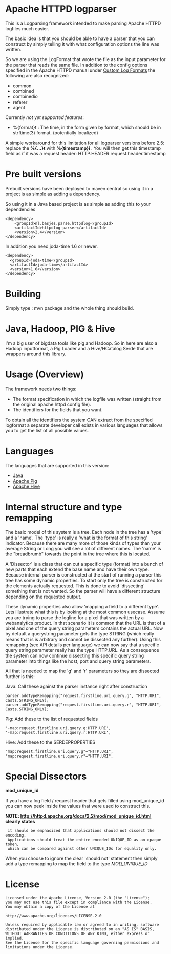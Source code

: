 Apache HTTPD logparser
===
This is a Logparsing framework intended to make parsing Apache HTTPD logfiles much easier.

The basic idea is that you should be able to have a parser that you can construct by simply
telling it with what configuration options the line was written.

So we are using the LogFormat that wrote the file as the input parameter for the parser that reads the same file.
In addition to the config options specified in the Apache HTTPD manual under
[Custom Log Formats](http://httpd.apache.org/docs/2.2/mod/mod_log_config.html) the following are also recognized:

* common
* combined
* combinedio
* referer
* agent

Currently *not yet supported features*:

* %{format}t : The time, in the form given by format, which should be in strftime(3) format. (potentially localized)

A simple workaround for this limitation for all logparser versions before 2.5: replace the **%{...}t** with **%{timestamp}i** .
You will then get this timestamp field as if it was a request header: HTTP.HEADER:request.header.timestamp

Pre built versions
===
Prebuilt versions have been deployed to maven central so using it in a project is as simple as adding a dependency.

So using it in a Java based project is as simple as adding this to your dependencies

    <dependency>
        <groupId>nl.basjes.parse.httpdlog</groupId>
        <artifactId>httpdlog-parser</artifactId>
        <version>2.4</version>
    </dependency>

In addition you need joda-time 1.6 or newer.

    <dependency>
      <groupId>joda-time</groupId>
      <artifactId>joda-time</artifactId>
      <version>1.6</version>
    </dependency>

Building
===
Simply type : mvn package
and the whole thing should build.

Java, Hadoop, PIG & Hive
===
I'm a big user of bigdata tools like pig and Hadoop.
So in here are also a Hadoop inputformat, a Pig Loader and a Hive/HCatalog Serde that are wrappers around this library.

Usage (Overview)
===
The framework needs two things:

* The format specification in which the logfile was written (straight from the original apache httpd config file).
* The identifiers for the fields that you want.

To obtain all the identifiers the system CAN extract from the specified logformat a separate
developer call exists in various languages that allows you to get the list of all possible values.

Languages
===
The languages that are supported in this version:

* [Java](README-Java.md)
* [Apache Pig](README-Pig.md)
* [Apache Hive](README-Hive.md)

Internal structure and type remapping
===
The basic model of this system is a tree.
Each node in the tree has a 'type' and a 'name'.
The 'type' is really a 'what is the format of this string' indicator. Because there are many more of those kinds of types than your average String or Long you will see a lot of different names.
The 'name' is the "breadbrumb" towards the point in the tree where this is located.

A 'Dissector' is a class that can cut a specific type (format) into a bunch of new parts that each extend the base name and have their own type.
Because internal parser is constructed at the start of running a parser this tree has some dynamic properties.
To start only the tree is constructed for the elements actually requested. This is done to avoid 'dissecting' something that is not wanted.
So the parser will have a different structure depending on the requested output.

These dynamic properties also allow 'mapping a field to a different type'. Lets illustrate what this is by looking at the most common usecase.
Assume you are trying to parse the logline for a pixel that was written by a webanalytics product. In that scenario it is common that the URL is that of a pixel and one of the query string parameters contains the actual URL. Now by default a querystring parameter gets the type STRING (which really means that is is arbitrary and cannot be dissected any further). Using this remapping (see API details per language) we can now say that a specific query string parameter really has the type HTTP.URL. As a consequence the system can now continue dissecting this specific query string parameter into things like the host, port and query string parameters.

All that is needed to map the 'g' and 'r' parameters so they are dissected further is this:

Java: Call these against the parser instance right after construction

    parser.addTypeRemapping("request.firstline.uri.query.g", "HTTP.URI", Casts.STRING_ONLY);
    parser.addTypeRemapping("request.firstline.uri.query.r", "HTTP.URI", Casts.STRING_ONLY);

Pig: Add these to the list of requested fields

    '-map:request.firstline.uri.query.g:HTTP.URI',
    '-map:request.firstline.uri.query.r:HTTP.URI',

Hive: Add these to the SERDEPROPERTIES

    "map:request.firstline.uri.query.g"="HTTP.URI",
    "map:request.firstline.uri.query.r"="HTTP.URI",

Special Dissectors
===
**mod_unique_id**

If you have a log field / request header that gets filled using mod_unique_id you can now peek inside
the values that were used to construct this.

**NOTE: http://httpd.apache.org/docs/2.2/mod/mod_unique_id.html clearly states**

     it should be emphasized that applications should not dissect the encoding.
     Applications should treat the entire encoded UNIQUE_ID as an opaque token,
     which can be compared against other UNIQUE_IDs for equality only.

When you choose to ignore the clear 'should not' statement then simply add
a type remapping to map the field to the type *MOD_UNIQUE_ID*

License
===
    Licensed under the Apache License, Version 2.0 (the "License");
    you may not use this file except in compliance with the License.
    You may obtain a copy of the License at

    http://www.apache.org/licenses/LICENSE-2.0

    Unless required by applicable law or agreed to in writing, software
    distributed under the License is distributed on an "AS IS" BASIS,
    WITHOUT WARRANTIES OR CONDITIONS OF ANY KIND, either express or implied.
    See the License for the specific language governing permissions and
    limitations under the License.
